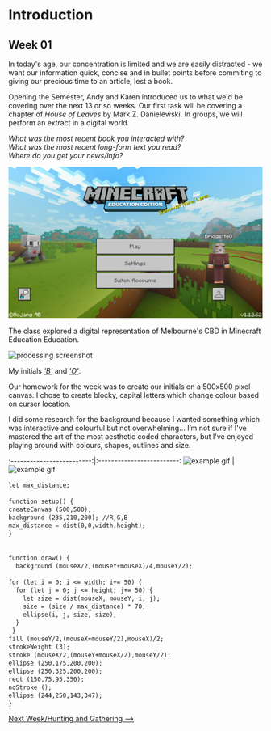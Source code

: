# Introduction 
## Week 01

In today's age, our concentration is limited and we are easily distracted - we want our information quick, concise and in bullet points before commiting to giving our precious time to an article, lest a book. <br>

Opening the Semester, Andy and Karen introduced us to what we'd be covering over the next 13 or so weeks. Our first task will be covering a chapter of *House of Leaves* by Mark Z. Danielewski. In groups, we will perform an extract in a digital world.


*What was the most recent book you interacted with?* <br>
*What was the most recent long-form text you read?*<br>
*Where do you get your news/info?*<br>


![minecraft](minecraftss.jpg)

The class explored a digital representation of Melbourne's CBD in Minecraft Education Education. 

![processing screenshot](B.jpg)

My initials [*'B'*](https://bridieotoole.github.io/codewords/week_01/B/) and [*'O'*](https://bridieotoole.github.io/codewords/week_01/Owithdots/).

Our homework for the week was to create our initials on a 500x500 pixel canvas. I chose to create blocky, capital letters which change colour based on curser location.

I did some research for the background because I wanted something which was interactive and colourful but not overwhelming... I’m not sure if I've mastered the art of the most aesthetic coded characters, but I've enjoyed playing around with colours, shapes, outlines and size.

:-------------------------:|:-------------------------:
![example gif](B.gif) | ![example gif](O.gif)

```
let max_distance;

function setup() {
createCanvas (500,500);
background (235,210,200); //R,G,B
max_distance = dist(0,0,width,height);
}


function draw() {
  background (mouseX/2,(mouseY+mouseX)/4,mouseY/2); 

for (let i = 0; i <= width; i+= 50) {
  for (let j = 0; j <= height; j+= 50) {
    let size = dist(mouseX, mouseY, i, j);
    size = (size / max_distance) * 70; 
    ellipse(i, j, size, size);
  }
 }
fill (mouseY/2,(mouseX+mouseY/2),mouseX)/2;
strokeWeight (3);
stroke (mouseX/2,(mouseY+mouseX/2),mouseY/2);
ellipse (250,175,200,200);
ellipse (250,325,200,200);
rect (150,75,95,350);
noStroke ();
ellipse (244,250,143,347);
}
```


<a href='https://bridieotoole.github.io/codewords/week_02/'>Next Week/Hunting and Gathering --></a>


